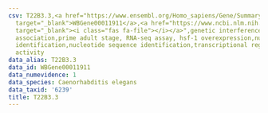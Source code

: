 ```yaml
---
csv: T22B3.3,<a href="https://www.ensembl.org/Homo_sapiens/Gene/Summary?db=core;g=WBGene00011911"
  target="_blank">WBGene00011911</a>,<a href="https://www.ncbi.nlm.nih.gov/pubmed/30894454"
  target="_blank"><i class="fas fa-file"></i></a>",genetic interference,functional
  association,prime adult stage, RNA-seq assay, hsf-1 overexpression,nucleotide sequence
  identification,nucleotide sequence identification,transcriptional regulation,up-regulates
  activity
data_alias: T22B3.3
data_id: WBGene00011911
data_numevidence: 1
data_species: Caenorhabditis elegans
data_taxid: '6239'
title: T22B3.3
---
```

